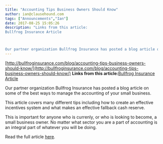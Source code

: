```yaml
---
title: "Accounting Tips Business Owners Should Know"
author: ian@clausehound.com
tags: ["Announcements","Ian"]
date: 2017-08-25 15:05:26
description: "Links from this article:
Bullfrog Insurance Article



Our partner organization Bullfrog Insurance has posted a blog article on some of the bes..."
---
```


[http://bullfroginsurance.com/blog/accounting-tips-business-owners-should-know/](http://bullfroginsurance.com/blog/accounting-tips-business-owners-should-know/)
**Links from this article:**[Bullfrog Insurance Article](http://bullfroginsurance.com/blog/accounting-tips-business-owners-should-know/)

Our partner organization Bullfrog Insurance has posted a blog article on some of the best ways to manage the accounting of your small business.

This article covers many different tips including how to create an effective incentives system and what makes an effective fallback cash reserve.

This is important for anyone who is currenly, or who is looking to become, a small business owner. No matter what sector you are a part of accounting is an integral part of whatever you will be doing.

Read the full article [here](http://bullfroginsurance.com/blog/accounting-tips-business-owners-should-know/).